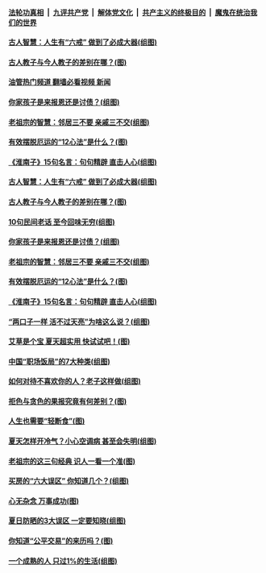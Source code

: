 ####  [法轮功真相](../../../../basic/blob/master/README.md?t=07010531) &nbsp;|&nbsp; [九评共产党](../../../../9ping.md/blob/master/README.md?t=07010531) &nbsp;|&nbsp; [解体党文化](../../../../jtdwh.md/blob/master/README.md?t=07010531)  &nbsp;|&nbsp; [共产主义的终极目的](../../../../gczydzjmd.md/blob/master/README.md?t=07010531) &nbsp;|&nbsp; [魔鬼在统治我们的世界](../../../../mgztzwmdsj.md/blob/master/README.md?t=07010531) 

#### [古人智慧：人生有“六戒” 做到了必成大器(组图)](../pages/p8/1010478.md?t=07010531) 

#### [古人教子与今人教子的差别在哪？(图)](../pages/p8/1010414.md?t=07010531) 

#### [油管热门频道 翻墙必看视频 新闻](http://45.76.130.85:81/youtube.html?07010531)

#### [你家孩子是来报恩还是讨债？(组图)](../pages/p8/1010398.md?t=07010531) 

#### [老祖宗的智慧：邻居三不要 亲戚三不交(组图)](../pages/p8/1010389.md?t=07010531) 

#### [有效摆脱厄运的“12心法”是什么？(图)](../pages/p8/1010225.md?t=07010531) 

#### [《淮南子》15句名言：句句精辟 直击人心(组图)](../pages/p8/1010327.md?t=07010531) 

#### [古人智慧：人生有“六戒” 做到了必成大器(组图)](../pages/p8/1010478.md?t=07010531) 

#### [古人教子与今人教子的差别在哪？(图)](../pages/p8/1010414.md?t=07010531) 

#### [10句民间老话 至今回味无穷(组图)](../pages/p8/1009331.md?t=07010531) 

#### [你家孩子是来报恩还是讨债？(组图)](../pages/p8/1010398.md?t=07010531) 

#### [老祖宗的智慧：邻居三不要 亲戚三不交(组图)](../pages/p8/1010389.md?t=07010531) 

#### [有效摆脱厄运的“12心法”是什么？(图)](../pages/p8/1010225.md?t=07010531) 

#### [《淮南子》15句名言：句句精辟 直击人心(组图)](../pages/p8/1010327.md?t=07010531) 

#### [“两口子一样 活不过天亮”为啥这么说？(组图)](../pages/p8/1010297.md?t=07010531) 

#### [艾草是个宝 夏天超实用 快试试吧！(图)](../pages/p8/1010206.md?t=07010531) 

#### [中国“职场饭局”的7大种类(组图)](../pages/p8/1007503.md?t=07010531) 

#### [如何对待不喜欢你的人？老子这样做(组图)](../pages/p8/1009337.md?t=07010531) 

#### [拒色与贪色的果报究竟有何差别？(图)](../pages/p8/1009998.md?t=07010531) 

#### [人生也需要“轻断食”(图)](../pages/p8/1009987.md?t=07010531) 

#### [夏天怎样开冷气？小心空调病 甚至会失明(组图)](../pages/p8/1010031.md?t=07010531) 

#### [老祖宗的这三句经典 识人一看一个准(图)](../pages/p8/1009937.md?t=07010531) 

#### [买房的“六大误区” 你知道几个？(组图)](../pages/p8/1010030.md?t=07010531) 

#### [心无杂念 万事成功(图)](../pages/p8/1009986.md?t=07010531) 

#### [夏日防晒的3大误区 一定要知晓(组图)](../pages/p8/1009990.md?t=07010531) 

#### [你知道“公平交易”的来历吗？(图)](../pages/p8/1010028.md?t=07010531) 

#### [一个成熟的人 只过1%的生活(组图)](../pages/p8/1009336.md?t=07010531) 

<img src='http://gfw-breaker.win/goodnews/indexes/p8.md' width='0px' height='0px'/>
